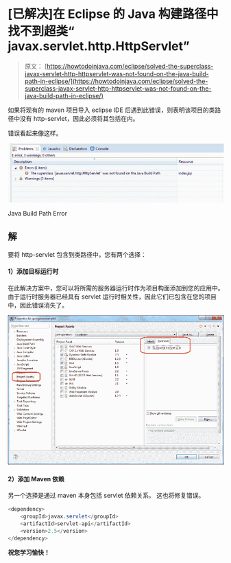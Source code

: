 # [已解决]在 Eclipse 的 Java 构建路径中找不到超类“ javax.servlet.http.HttpServlet”

> 原文： [https://howtodoinjava.com/eclipse/solved-the-superclass-javax-servlet-http-httpservlet-was-not-found-on-the-java-build-path-in-eclipse/](https://howtodoinjava.com/eclipse/solved-the-superclass-javax-servlet-http-httpservlet-was-not-found-on-the-java-build-path-in-eclipse/)

如果将现有的 maven 项目导入 eclipse IDE 后遇到此错误，则表明该项目的类路径中没有 http-servlet，因此必须将其包括在内。

错误看起来像这样。

![Java Build Path Error](img/3f97a301c6793c6bf5e7f2cb1a99c4ed.png)

Java Build Path Error



## 解

要将 http-servlet 包含到类路径中，您有两个选择：

#### 1）添加目标运行时

在此解决方案中，您可以将所需的服务器运行时作为项目构面添加到您的应用中。 由于运行时服务器已经具有 servlet 运行时相关性，因此它们已包含在您的项目中，因此错误消失了。

![Update Project Runtime](img/972eed170b75f1792bd062e8009a13b2.png "Update Project Runtime")

#### 2）添加 Maven 依赖

另一个选择是通过 maven 本身包括 servlet 依赖关系。 这也将修复错误。

```java
<dependency>
	<groupId>javax.servlet</groupId>
	<artifactId>servlet-api</artifactId>
	<version>2.5</version>
</dependency>

```

**祝您学习愉快！**